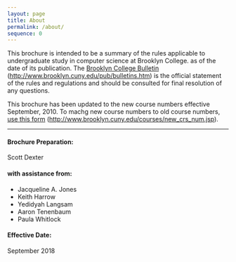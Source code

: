```yaml
---
layout: page
title: About
permalink: /about/
sequence: 0
---
```

This brochure is intended to be a summary of the rules applicable to undergraduate study in computer science at Brooklyn College. as of the date of its publication. The [Brooklyn College Bulletin](http://www.brooklyn.cuny.edu/pub/bulletins.htm) (http://www.brooklyn.cuny.edu/pub/bulletins.htm) is the official statement of the rules and regulations and should be consulted for final resolution of any questions.

This brochure has been updated to the new course numbers effective September, 2010. To machg new course numbers to old course numbers, [use this form](http://www.brooklyn.cuny.edu/courses/new_crs_num.jsp) (http://www.brooklyn.cuny.edu/courses/new_crs_num.jsp).

---

#### Brochure Preparation:
Scott Dexter

#### with assistance from:
- Jacqueline A. Jones
- Keith Harrow
- Yedidyah Langsam
- Aaron Tenenbaum
- Paula Whitlock


#### Effective Date:
September 2018
